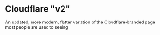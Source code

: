 # Cloudflare "v2"
An updated, more modern, flatter variation of the Cloudflare-branded page most people are used to seeing
